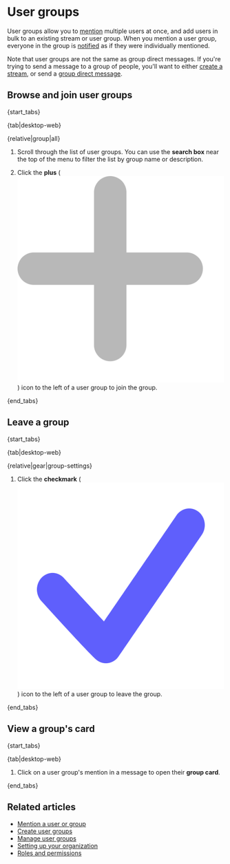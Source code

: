 # User groups

User groups allow you to [mention](/help/mention-a-user-or-group) multiple
users at once, and add users in bulk to an existing stream or user group.
When you mention a user group, everyone in the group is
[notified](/help/dm-mention-alert-notifications) as if they were
individually mentioned.

Note that user groups are not the same as group direct messages. If you're
trying to send a message to a group of people, you'll want to either
[create a stream](/help/create-a-stream), or send a
[group direct message](/help/direct-messages).

## Browse and join user groups

{start_tabs}

{tab|desktop-web}

{relative|group|all}

1. Scroll through the list of user groups. You can use the **search box** near
   the top of the menu to filter the list by group name or description.

1. Click the **plus**
   (<img src="/static/images/help/desktop-web-plus-icon.svg" alt="plus" class="help-center-icon"/>)
   icon to the left of a user group to join the group.

{end_tabs}

## Leave a group

{start_tabs}

{tab|desktop-web}

{relative|gear|group-settings}

1. Click the **checkmark**
   (<img src="/static/images/help/desktop-web-check-icon.svg" alt="checkmark" class="help-center-icon"/>)
   icon to the left of a user group to leave the group.

{end_tabs}

## View a group's card

{start_tabs}

{tab|desktop-web}

1. Click on a user group's mention in a message to open their **group card**.

{end_tabs}

## Related articles

* [Mention a user or group](/help/mention-a-user-or-group)
* [Create user groups](/help/create-user-groups)
* [Manage user groups](/help/manage-user-groups)
* [Setting up your organization](/help/getting-your-organization-started-with-zulip)
* [Roles and permissions](/help/roles-and-permissions)
